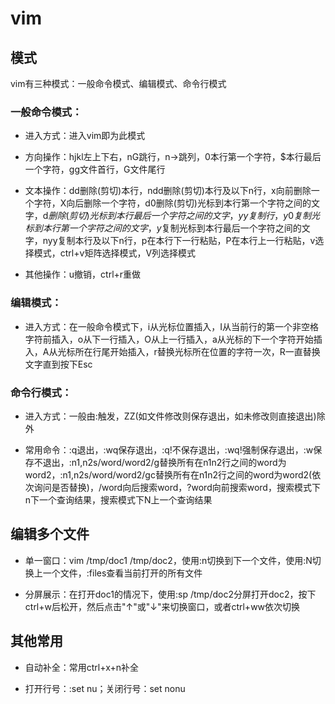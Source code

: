 # vim

## 模式

vim有三种模式：一般命令模式、编辑模式、命令行模式

### 一般命令模式：

- 进入方式：进入vim即为此模式

- 方向操作：hjkl左上下右，nG跳行，n→跳列，0本行第一个字符，$本行最后一个字符，gg文件首行，G文件尾行

- 文本操作：dd删除(剪切)本行，ndd删除(剪切)本行及以下n行，x向前删除一个字符，X向后删除一个字符，d0删除(剪切)光标到本行第一个字符之间的文字，d$删除(剪切)光标到本行最后一个字符之间的文字，yy复制行，y0复制光标到本行第一个字符之间的文字，y$复制光标到本行最后一个字符之间的文字，nyy复制本行及以下n行，p在本行下一行粘贴，P在本行上一行粘贴，v选择模式，ctrl+v矩阵选择模式，V列选择模式

- 其他操作：u撤销，ctrl+r重做

### 编辑模式：

- 进入方式：在一般命令模式下，i从光标位置插入，I从当前行的第一个非空格字符前插入，o从下一行插入，O从上一行插入，a从光标的下一个字符开始插入，A从光标所在行尾开始插入，r替换光标所在位置的字符一次，R一直替换文字直到按下Esc

### 命令行模式：

- 进入方式：一般由:触发，ZZ(如文件修改则保存退出，如未修改则直接退出)除外

- 常用命令：:q退出，:wq保存退出，:q!不保存退出，:wq!强制保存退出，:w保存不退出，:n1,n2s/word/word2/g替换所有在n1n2行之间的word为word2，:n1,n2s/word/word2/gc替换所有在n1n2行之间的word为word2(依次询问是否替换)，/word向后搜索word，?word向前搜索word，搜索模式下n下一个查询结果，搜索模式下N上一个查询结果

## 编辑多个文件

- 单一窗口：vim /tmp/doc1 /tmp/doc2，使用:n切换到下一个文件，使用:N切换上一个文件，:files查看当前打开的所有文件

- 分屏展示：在打开doc1的情况下，使用:sp /tmp/doc2分屏打开doc2，按下ctrl+w后松开，然后点击"↑"或"↓"来切换窗口，或者ctrl+ww依次切换

## 其他常用

- 自动补全：常用ctrl+x+n补全

- 打开行号：:set nu；关闭行号：set nonu

